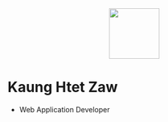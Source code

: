 <div id="header" align="center">
  <img src="https://media.giphy.com/media/v1.Y2lkPTc5MGI3NjExM2NjMzhkN2NlYTMzYTY4YTk0ZGQxMjAyZDZhY2M5NjQyODBkN2Y3NCZjdD1z/gjrYDwbjnK8x36xZIO/giphy.gif" width="100">
</div>

# Kaung Htet Zaw
- Web Application Developer
